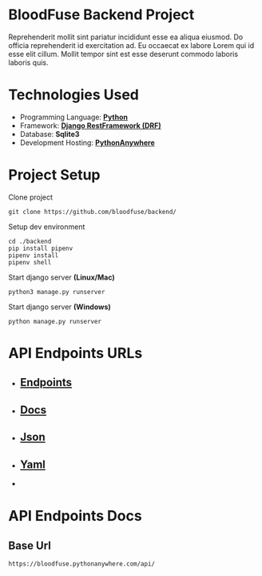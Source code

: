 # BloodFuse Backend Project

Reprehenderit mollit sint pariatur incididunt esse ea aliqua eiusmod. Do officia reprehenderit id exercitation ad. Eu occaecat ex labore Lorem qui id esse elit cillum. Mollit tempor sint est esse deserunt commodo laboris laboris quis.

# Technologies Used

- Programming Language: [**Python**](https://www.python.org)
- Framework: [**Django RestFramework (DRF)**](https://www.https://www.django-rest-framework.org/)
- Database: **Sqlite3**
- Development Hosting: [**PythonAnywhere**](https://www.pythonanywhere.com)

# Project Setup

Clone project

```console
git clone https://github.com/bloodfuse/backend/
```

Setup dev environment

```console
cd ./backend
pip install pipenv
pipenv install
pipenv shell
```

Start django server **(Linux/Mac)**

```console
python3 manage.py runserver
```

Start django server **(Windows)**

```console
python manage.py runserver
```

# API Endpoints URLs

- ## [Endpoints](https://bloodfuse.pythonanywhere.com/api/swagger/)
- ## [Docs](https://bloodfuse.pythonanywhere.com/api/redoc/)
- ## [Json](https://bloodfuse.pythonanywhere.com/api/swagger.json)
- ## [Yaml](https://bloodfuse.pythonanywhere.com/api/swagger.yaml)
-

# API Endpoints Docs

## Base Url

```console
https://bloodfuse.pythonanywhere.com/api/
```
